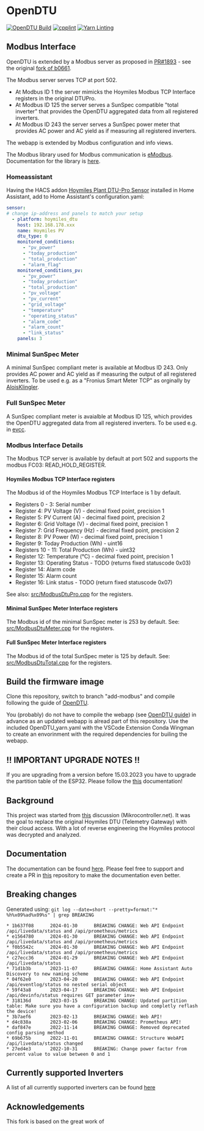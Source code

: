 # OpenDTU

[![OpenDTU Build](https://github.com/soylentOrange/OpenDTU/actions/workflows/build.yml/badge.svg)](https://github.com/soylentOrange/OpenDTU/actions/workflows/build.yml)
[![cpplint](https://github.com/soylentOrange/OpenDTU/actions/workflows/cpplint.yml/badge.svg)](https://github.com/soylentOrange/OpenDTU/actions/workflows/cpplint.yml)
[![Yarn Linting](https://github.com/soylentOrange/OpenDTU/actions/workflows/yarnlint.yml/badge.svg)](https://github.com/soylentOrange/OpenDTU/actions/workflows/yarnlint.yml)

## Modbus Interface

OpenDTU is extended by a Modbus server as proposed in [PR#1893](https://github.com/tbnobody/OpenDTU/pull/1893) - see the original [fork of b0661](https://github.com/b0661/OpenDTU/tree/pr_modbus).

The Modbus server serves TCP at port 502.

* At Modbus ID 1 the server mimicks the Hoymiles Modbus TCP Interface registers in the original DTUPro.
* At Modbus ID 125 the server serves a SunSpec compatible "total inverter" that
provides the OpenDTU aggregated data from all registered inverters.
* At Modbus ID 243 the server serves a SunSpec power meter that provides AC power and AC yield as if measuring all registered inverters.

The webapp is extended by Modbus configuration and info views.

The Modbus library used for Modbus communication is [eModbus](https://github.com/eModbus/eModbus).
Documentation for the library is [here](https://emodbus.github.io/).

### Homeassistant

Having the HACS addon [Hoymiles Plant DTU-Pro Sensor](https://github.com/ArekKubacki/Hoymiles-Plant-DTU-Pro) installed in Home Assistant, add to Home Assistant's configuration.yaml:

```yaml
sensor:
# change ip-address and panels to match your setup
  - platform: hoymiles_dtu
    host: 192.168.178.xxx
    name: Hoymiles PV
    dtu_type: 0
    monitored_conditions:
      - "pv_power"
      - "today_production"
      - "total_production"
      - "alarm_flag"
    monitored_conditions_pv:
      - "pv_power"
      - "today_production"
      - "total_production"
      - "pv_voltage"
      - "pv_current"
      - "grid_voltage"
      - "temperature"
      - "operating_status"
      - "alarm_code"
      - "alarm_count"
      - "link_status"
    panels: 3
```

### Minimal SunSpec Meter

A minimal SunSpec compliant meter is available at Modbus ID 243. Only provides AC power and AC yield as if measuring the output of all registered inverters.
To be used e.g. as a "Fronius Smart Meter TCP" as orginally by [AloisKlingler](https://github.com/AloisKlingler/OpenDTU-FroniusSM-MB).

### Full SunSpec Meter

A SunSpec compliant meter is avaialble at Modbus ID 125, which provides the OpenDTU aggregated data from all registered inverters.
To be used e.g. in [evcc](https://evcc.io/).

### Modbus Interface Details

The Modbus TCP server is available by default at port 502 and supports the modbus FC03: READ_HOLD_REGISTER.

#### Hoymiles Modbus TCP Interface registers

The Modbus id of the Hoymiles Modbus TCP Interface is 1 by default.

* Registers 0 - 3: Serial number
* Register 4: PV Voltage (V) - decimal fixed point, precision 1
* Register 5: PV Current (A) - decimal fixed point, precision 2
* Register 6: Grid Voltage (V) - decimal fixed point, precision 1
* Register 7: Grid Frequency (Hz) - decimal fixed point, precision 2
* Register 8: PV Power (W) - decimal fixed point, precision 1
* Register 9: Today Production (Wh) - uint16
* Registers 10 - 11: Total Production (Wh) - uint32
* Register 12: Temperature (°C) - decimal fixed point, precision 1
* Register 13: Operating Status - TODO (returns fixed statuscode 0x03)
* Register 14: Alarm code
* Register 15: Alarm count
* Register 16: Link status - TODO (return fixed statuscode 0x07)

See also: [src/ModbusDtuPro.cpp](https://github.com/soylentOrange/OpenDTU/blob/add-modbus/src/ModbusDtuPro.cpp) for the registers.

#### Minimal SunSpec Meter Interface registers

The Modbus id of the minimal SunSpec meter is 253 by default.
See: [src/ModbusDtuMeter.cpp](https://github.com/soylentOrange/OpenDTU/blob/add-modbus/src/ModbusDtuMeter.cpp) for the registers.

#### Full SunSpec Meter Interface registers

The Modbus id of the total SunSpec meter is 125 by default.
See: [src/ModbusDtuTotal.cpp](https://github.com/soylentOrange/OpenDTU/blob/add-modbus/src/ModbusDtuTotal.cpp) for the registers.

## Build the firmware image

Clone this repository, switch to branch "add-modbus" and compile following the guide of [OpenDTU](https://www.opendtu.solar/firmware/compile_vscode/).

You (probably) do not have to compile the webapp (see [OpenDTU guide](https://www.opendtu.solar/firmware/compile_webapp/)) in advance as an updated webapp is alread part of this repository. Use the included OpenDTU_yarn.yaml with the VSCode Extension Conda Wingman to create an envorinment with the required dependencies for builing the webapp.

## !! IMPORTANT UPGRADE NOTES !!

If you are upgrading from a version before 15.03.2023 you have to upgrade the partition table of the ESP32. Please follow the [this](docs/UpgradePartition.md) documentation!

## Background

This project was started from [this](https://www.mikrocontroller.net/topic/525778) discussion (Mikrocontroller.net).
It was the goal to replace the original Hoymiles DTU (Telemetry Gateway) with their cloud access. With a lot of reverse engineering the Hoymiles protocol was decrypted and analyzed.

## Documentation

The documentation can be found [here](https://tbnobody.github.io/OpenDTU-docs/).
Please feel free to support and create a PR in [this](https://github.com/tbnobody/OpenDTU-docs) repository to make the documentation even better.

## Breaking changes

Generated using: `git log --date=short --pretty=format:"* %h%x09%ad%x09%s" | grep BREAKING`

```code
* 1b637f08      2024-01-30      BREAKING CHANGE: Web API Endpoint /api/livedata/status and /api/prometheus/metrics
* e1564780      2024-01-30      BREAKING CHANGE: Web API Endpoint /api/livedata/status and /api/prometheus/metrics
* f0b5542c      2024-01-30      BREAKING CHANGE: Web API Endpoint /api/livedata/status and /api/prometheus/metrics
* c27ecc36      2024-01-29      BREAKING CHANGE: Web API Endpoint /api/livedata/status
* 71d1b3b       2023-11-07      BREAKING CHANGE: Home Assistant Auto Discovery to new naming scheme
* 04f62e0       2023-04-20      BREAKING CHANGE: Web API Endpoint /api/eventlog/status no nested serial object
* 59f43a8       2023-04-17      BREAKING CHANGE: Web API Endpoint /api/devinfo/status requires GET parameter inv=
* 318136d       2023-03-15      BREAKING CHANGE: Updated partition table: Make sure you have a configuration backup and completly reflash the device!
* 3b7aef6       2023-02-13      BREAKING CHANGE: Web API!
* d4c838a       2023-02-06      BREAKING CHANGE: Prometheus API!
* daf847e       2022-11-14      BREAKING CHANGE: Removed deprecated config parsing method
* 69b675b       2022-11-01      BREAKING CHANGE: Structure WebAPI /api/livedata/status changed
* 27ed4e3       2022-10-31      BREAKING: Change power factor from percent value to value between 0 and 1
```

## Currently supported Inverters

A list of all currently supported inverters can be found [here](https://www.opendtu.solar/hardware/inverter_overview/)

## Acknowledgements

This fork is based on the great work of
